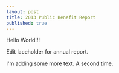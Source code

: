 ```yaml
---
layout: post
title: 2013 Public Benefit Report
published: true
---
```


Hello World!!!

Edit laceholder for annual report.

I'm adding some more text. A second time.